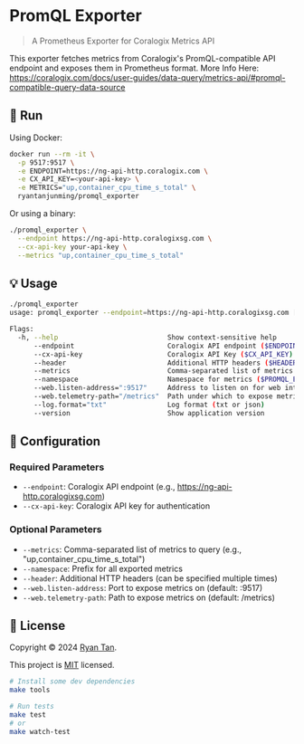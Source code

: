 # PromQL Exporter
> A Prometheus Exporter for Coralogix Metrics API

This exporter fetches metrics from Coralogix's PromQL-compatible API endpoint and exposes them in Prometheus format.
More Info Here: <https://coralogix.com/docs/user-guides/data-query/metrics-api/#promql-compatible-query-data-source>

## 🚀 Run

Using Docker:

```sh
docker run --rm -it \
  -p 9517:9517 \
  -e ENDPOINT=https://ng-api-http.coralogix.com \
  -e CX_API_KEY=<your-api-key> \
  -e METRICS="up,container_cpu_time_s_total" \
  ryantanjunming/promql_exporter
```

Or using a binary:

```sh
./promql_exporter \
  --endpoint https://ng-api-http.coralogixsg.com \
  --cx-api-key your-api-key \
  --metrics "up,container_cpu_time_s_total"
```

## 💡 Usage

```sh
./promql_exporter
usage: promql_exporter --endpoint=https://ng-api-http.coralogixsg.com [<flags>]

Flags:
  -h, --help                           Show context-sensitive help
      --endpoint                       Coralogix API endpoint ($ENDPOINT)
      --cx-api-key                     Coralogix API Key ($CX_API_KEY)
      --header                         Additional HTTP headers ($HEADER)
      --metrics                        Comma-separated list of metrics to query ($METRICS)
      --namespace                      Namespace for metrics ($PROMQL_EXPORTER_NAMESPACE)
      --web.listen-address=":9517"     Address to listen on for web interface and telemetry
      --web.telemetry-path="/metrics"  Path under which to expose metrics
      --log.format="txt"               Log format (txt or json)
      --version                        Show application version
```

## 🔧 Configuration

### Required Parameters
- `--endpoint`: Coralogix API endpoint (e.g., https://ng-api-http.coralogixsg.com)
- `--cx-api-key`: Coralogix API key for authentication

### Optional Parameters
- `--metrics`: Comma-separated list of metrics to query (e.g., "up,container_cpu_time_s_total")
- `--namespace`: Prefix for all exported metrics
- `--header`: Additional HTTP headers (can be specified multiple times)
- `--web.listen-address`: Port to expose metrics on (default: :9517)
- `--web.telemetry-path`: Path to expose metrics on (default: /metrics)

## 📝 License

Copyright © 2024 [Ryan Tan](https://github.com/ryantanjunming).

This project is [MIT](./LICENSE) licensed.

```bash
# Install some dev dependencies
make tools

# Run tests
make test
# or
make watch-test
```
